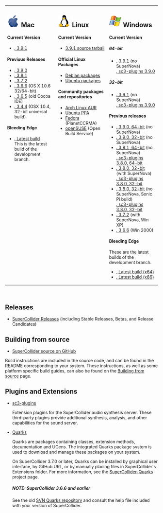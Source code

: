 <table>
    <tbody>
        <tr>
            <td width="32%" valign="top">
                <h2>
                    <img src="/images/platform_mac_os_x.gif" alt="" />
                    Mac
                </h2>
                <h4>Current Version</h4>
                <ul class="nodot">
                    <li>
                        <a href="https://github.com/supercollider/supercollider/releases/download/Version-3.9.1/SuperCollider-3.9.1-macOS.zip"><i class="icon-download-alt">.</i> 3.9.1</a>
                    </li>
                </ul>
                <h4>Previous Releases</h4>
                <ul class="nodot">
                    <li>
                        <a href="https://github.com/supercollider/supercollider/releases/download/Version-3.9.0/SuperCollider-3.9.0-macOS.zip"><i class="icon-download-alt">.</i> 3.9.0</a>
                    </li>
                    <li>
                        <a href="https://github.com/supercollider/supercollider/releases/download/Version-3.8.1/SuperCollider-3.8.1-MacOS.zip"><i class="icon-download-alt">.</i> 3.8.1</a>
                    </li>
                    <li>
                        <a href="https://github.com/supercollider/supercollider/releases/download/Version-3.7.2/SuperCollider-OSX-3.7.2.zip"><i class="icon-download-alt">.</i> 3.7.2</a>
                    </li>
                    <li>
                        <a href="http://sourceforge.net/projects/supercollider/files/Mac%20OS%20X/3.6/SuperCollider-3.6.6-OSX.dmg/download"><i class="icon-download-alt">.</i> 3.6.6</a> (OS X 10.6 32/64-bit)
                    </li>
                    <li>
                        <a href="http://sourceforge.net/projects/supercollider/files/Mac%20OS%20X/3.6/SuperCollider-3.6.5-OSX-universal-no-ide.dmg/download"><i class="icon-download-alt">.</i> 3.6.5</a> (old Cocoa IDE)
                    </li>
                    <li>
                        <a href="http://sourceforge.net/projects/supercollider/files/Mac%20OS%20X/3.4.4/SuperCollider-3.4.4_32_bit.dmg/download"><i class="icon-download-alt">.</i> 3.4.4</a> (OSX 10.4, 32-bit universal build)
                    </li>
                </ul>
                <h4>Bleeding Edge</h4>
                <ul class="nodot">
                    <li>
                        <a href="http://supercollider.s3.amazonaws.com/builds/supercollider/supercollider/osx/develop-latest.html"><i class="icon-download-alt">.</i> Latest build</a><br />
                        This is the latest build of the development branch.
                    </li>
                </ul>
            </td>
            <td width="32%" valign="top">
                <h2>
                    <img src="/images/platform_linux.gif" alt="" />
                    Linux
                </h2>
                <h4>
                    Current Version
                </h4>
                <ul class="nodot">
                    <li>
                        <a href="https://github.com/supercollider/supercollider/releases/download/Version-3.9.1/SuperCollider-3.9.1-Source-linux.tar.bz2">3.9.1 source tarball</a>
                    </li>
                </ul>
                <h4>
                    Official Linux Packages
                </h4>
                <ul class="nodot">
                    <li>
                        <a href="http://packages.debian.org/sid/supercollider">Debian packages</a>
                    </li>
                    <li>
                        <a href="https://packages.ubuntu.com/search?keywords=supercollider&searchon=names">Ubuntu packages</a>
                    </li>
                </ul>
                <h4>
                    Community packages and repositories
                </h4>
                <ul>
                    <li>
                        <a href="https://aur.archlinux.org/packages/supercollider-git/">Arch Linux AUR</a>
                    </li>
                    <li>
                        <a href="http://launchpad.net/~supercollider/+archive/ppa">Ubuntu PPA</a>
                    </li>
                    <li>
                        <a href="http://ccrma.stanford.edu/planetccrma/software/">Fedora</a>
                        (PlanetCCRMA)
                    </li>
                    <li>
                        <a href="https://software.opensuse.org/package/supercollider">openSUSE</a>
                        (Open Build Service)
                    </li>
                </ul>
            </td>
            <td width="32%" valign="top">
                <h2>
                    <img src="/images/platform_windows.gif" alt="" />
                    Windows
                </h2>
                <h4>Current Version</h4>
                <h5>64-bit</h5>
                <ul class="nodot">
                    <li>
                        <a href="https://github.com/supercollider/supercollider/releases/download/Version-3.9.1/SuperCollider-3.9.1-Windows-x64-VS.exe"><i class="icon-download-alt">.</i> 3.9.1</a> (no SuperNova)<br />
                        <a href="https://github.com/supercollider/sc3-plugins/releases/download/Version-3.9.0/sc3-plugins-3.9.0-Windows-x64-VS.zip"><i class="icon-download-alt">.</i> sc3-plugins 3.9.0</a>
                    </li>
                </ul>
                <h5>32-bit</h5>
                <ul class="nodot">
                    <li>
                        <a href="https://github.com/supercollider/supercollider/releases/download/Version-3.9.1/SuperCollider-3.9.1-Windows-x86-VS.exe"><i class="icon-download-alt">.</i> 3.9.1</a> (no SuperNova)<br />
                        <a href="https://github.com/supercollider/sc3-plugins/releases/download/Version-3.9.0/sc3-plugins-3.9.0-Windows-x86-VS.zip"><i class="icon-download-alt">.</i> sc3-plugins 3.9.0</a>
                    </li>
                </ul>
                <h4>Previous releases</h4>
                <ul class="nodot">
                    <li>
                        <a href="https://github.com/supercollider/supercollider/releases/download/Version-3.9.0/SuperCollider-3.9.0-Windows-x64-VS.exe"><i class="icon-download-alt">.</i> 3.9.0, 64-bit</a> (no SuperNova)<br />
                    </li>
                    <li>
                        <a href="https://github.com/supercollider/supercollider/releases/download/Version-3.9.0/SuperCollider-3.9.0-Windows-x86-VS.exe"><i class="icon-download-alt">.</i> 3.9.0, 32-bit</a> (no SuperNova)
                    </li>
                    <li>
                        <a href="https://github.com/supercollider/supercollider/releases/download/Version-3.8.1/SuperCollider-3.8.1-Windows-x64-VS.exe"><i class="icon-download-alt">.</i> 3.8.1, 64-bit</a> (no SuperNova)<br />
                        <a href="https://github.com/supercollider/sc3-plugins/releases/download/Version-3.8.0/sc3-plugins_Windows_SC3.8_VS-64bit_692f92f.zip"><i class="icon-download-alt">.</i> sc3-plugins 3.8.0, 64-bit</a>
                    </li>
                    <li>
                        <a href="https://github.com/supercollider/supercollider/releases/download/Version-3.8.0/SuperCollider-3.8.0_Windows_32bits_MW_SuperNova_0947edd.exe"><i class="icon-download-alt">.</i> 3.8.0, 32-bit</a> (with SuperNova)<br />
                        <a href="https://github.com/supercollider/sc3-plugins/releases/download/Version-3.8.0/sc3-plugins_Windows_SC3.8_MW-32bit_incl-SuperNova_692f92f.zip"><i class="icon-download-alt">.</i> sc3-plugins 3.8.0, 32-bit</a>
                    </li>
                    <li>
                        <a href="https://github.com/supercollider/supercollider/releases/download/Version-3.8.0/SuperCollider-3.8.0_Windows_32bits_VS_Sonic_Pi_0947edd.exe"><i class="icon-download-alt">.</i> 3.8.0, 32-bit</a> (no SuperNova, Sonic Pi build)<br />
                        <a href="https://github.com/supercollider/sc3-plugins/releases/download/Version-3.8.0/sc3-plugins_Windows_SC3.8_VS-32bit_SonicPi_692f92f.zip"><i class="icon-download-alt">.</i> sc3-plugins 3.8.0, 32-bit</a>
                    </li>
                    <li>
                        <a href="https://github.com/supercollider/supercollider/releases/download/Version-3.7.2/SuperCollider-3.7.2_Release-win32-MinGW-abfba5b.exe"><i class="icon-download-alt">.</i> 3.7.2</a> (with SuperNova, Win XP)<br />
                    </li>
                    <li>
                        <a href="http://sourceforge.net/projects/supercollider/files/Windows/3.6/SuperCollider-3.6.6-win32.exe/download"><i class="icon-download-alt">.</i> 3.6.6</a> (Win 2000)
                    </li>
                </ul>
                <h4>Bleeding Edge</h4>
                <p>These are the latest builds of the development branch.</p>
                <ul class="nodot">
                    <li>
                        <a href="http://supercollider.s3.amazonaws.com/builds/supercollider/supercollider/win64/develop-latest.html"><i class="icon-download-alt">.</i> Latest build (x64)</a>
                    </li>
                    <li>
                        <a href="http://supercollider.s3.amazonaws.com/builds/supercollider/supercollider/win32/develop-latest.html"><i class="icon-download-alt">.</i> Latest build (x86)</a>
                    </li>
                </ul>
            </td>
        </tr>
    </tbody>
</table>
<br />

<h2 id="beta-releases">Releases</h2>
<ul>
    <li>
        <a href="https://github.com/supercollider/supercollider/releases">SuperCollider Releases</a>
        (including Stable Releases, Betas, and Release Candidates)
    </li>
</ul>

<h2 id="building-from-source">Building from source</h2>
<ul>
    <li>
        <a href="https://github.com/supercollider/supercollider">SuperCollider source on GitHub</a>
    </li>
</ul>

<p>Build instructions are included in the source code, and can be found in the README corresponding to your system. These instructions, as well as some platform specific build guides, can also be found on the <a href="/development/building.html">Building from source</a> page.</p>

<h2>Plugins and Extensions</h2>
<ul>
    <li>
        <a href="https://github.com/supercollider/sc3-plugins">sc3-plugins</a>
        <p>Extension plugins for the SuperCollider audio synthesis server. These third-party plugins provide additional synthesis, analysis, and other capabilities for the sound server.</p>
    </li>
    <li>
        <a href="https://github.com/supercollider-quarks/quarks">Quarks</a>
        <p>Quarks are packages containing classes, extension methods, documentation and UGens. The integrated Quarks package system is used to download and manage these packages on your system.</p>
        <p>On SuperCollider 3.7.0 or later, Quarks can be installed by graphical user interface, by GitHub URL, or by manually placing files in SuperCollider's Extensions folder. For more information, see the <a href="https://github.com/supercollider-quarks/quarks">SuperCollider-Quarks</a> project page.</p>
        <h5 id="supercollider-3-6-and-earlier">NOTE: SuperCollider 3.6.6 and earlier</h5>
        <p>See the old <a href="http://sourceforge.net/p/quarks/code/HEAD/tree/">SVN Quarks repository</a> and consult the help file included with your version of SuperCollider.</p>
    </li>
</ul>
